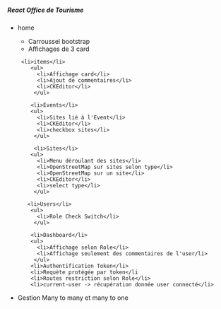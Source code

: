 <h5>React Office de Tourisme</h5>
<p>
    <ul>
    <li>home</li>
      <ul>
          <li>Carroussel bootstrap</li>
          <li>Affichages de 3 card</li>
        </ul>
        
     <li>items</li>
        <ul>
          <li>Affichage card</li>
          <li>Ajout de commentaires</li>
          <li>CKEditor</li>
         </ul>
         
        <li>Events</li>
        <ul>
          <li>Sites lié à l'Event</li>
          <li>CKEditor</li>
          <li>checkbox sites</li>
         </ul>   
         
         <li>Sites</li>
        <ul>
          <li>Menu déroulant des sites</li>
          <li>OpenStreetMap sur sites selon type</li>
          <li>OpenStreetMap sur un site</li>
          <li>CKEditor</li>
          <li>select type</li>
         </ul>   
         
       <li>Users</li>
        <ul>
          <li>Role Check Switch</li>
         </ul>
         
        <li>Dashboard</li>
        <ul>
          <li>Affichage selon Role</li>
          <li>Affichage seulement des commentaires de l'user/li>
         </ul>  
        <li>Authentification Token</li>
        <li>Requète protégée par token</li
        <li>Routes restriction selon Role</li>
        <li>current-user -> récupération donnée user connecté</li>
<li>Gestion Many to many et many to one</li>
    </ul>
</p>
